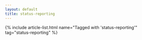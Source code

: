 ```yaml
---
layout: default
title: status-reporting
---
```


{% include article-list.html name="Tagged with 'status-reporting'" tag="status-reporting" %}
